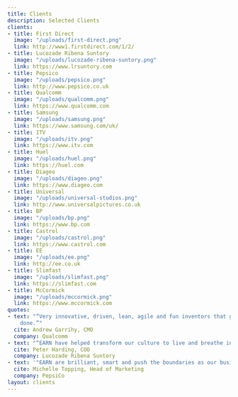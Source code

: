 ```yaml
---
title: Clients
description: Selected Clients
clients:
- title: First Direct
  image: "/uploads/first-direct.png"
  link: http://www1.firstdirect.com/1/2/
- title: Lucozade Ribena Suntory
  image: "/uploads/lucozade-ribena-suntory.png"
  link: https://www.lrsuntory.com
- title: Pepsico
  image: "/uploads/pepsico.png"
  link: http://www.pepsico.co.uk
- title: Qualcomm
  image: "/uploads/qualcomm.png"
  link: https://www.qualcomm.com
- title: Samsung
  image: "/uploads/samsung.png"
  link: https://www.samsung.com/uk/
- title: ITV
  image: "/uploads/itv.png"
  link: https://www.itv.com
- title: Huel
  image: "/uploads/huel.png"
  link: https://huel.com
- title: Diageo
  image: "/uploads/diageo.png"
  link: https://www.diageo.com
- title: Universal
  image: "/uploads/universal-studios.png"
  link: http://www.universalpictures.co.uk
- title: BP
  image: "/uploads/bp.png"
  link: https://www.bp.com
- title: Castrol
  image: "/uploads/castrol.png"
  link: https://www.castrol.com
- title: EE
  image: "/uploads/ee.png"
  link: http://ee.co.uk
- title: Slimfast
  image: "/uploads/slimfast.png"
  link: https://slimfast.com
- title: McCormick
  image: "/uploads/mccormick.png"
  link: https://www.mccormick.com
quotes:
- text: "“Very innovative, driven, lean, agile and fun inventors that get the job
    done.”"
  cite: Andrew Garrihy, CMO
  company: Qualcomm
- text: "“EARN have helped transform our culture to live and breathe innovative thinking”"
  cite: Peter Harding, COO
  company: Lucozade Ribena Suntory
- text: '"EARN are brilliant, smart and push the boundaries as our business partners."'
  cite: Michelle Topping, Head of Marketing
  company: PepsiCo
layout: clients
---
```


